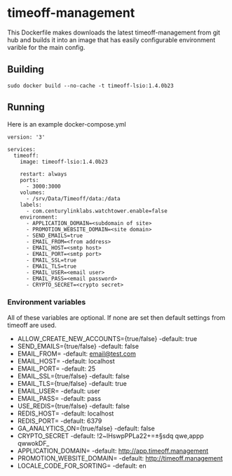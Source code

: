 # timeoff-management
This Dockerfile makes downloads the latest timeoff-management from git hub and builds it into an image that has easily configurable environment varible for the main config.


## Building
```
sudo docker build --no-cache -t timeoff-lsio:1.4.0b23
```

## Running
Here is an example docker-compose.yml
```
version: '3'

services:
  timeoff:
    image: timeoff-lsio:1.4.0b23

    restart: always
    ports: 
      - 3000:3000
    volumes:
      - /srv/Data/Timeoff/data:/data
    labels:
      - com.centurylinklabs.watchtower.enable=false
    environment:
      - APPLICATION_DOMAIN=<subdomain of site>
      - PROMOTION_WEBSITE_DOMAIN=<site domain>
      - SEND_EMAILS=true
      - EMAIL_FROM=<from address>
      - EMAIL_HOST=<smtp host>
      - EMAIL_PORT=<smtp port>
      - EMAIL_SSL=true
      - EMAIL_TLS=true
      - EMAIL_USER=<email user>
      - EMAIL_PASS=<email password>
      - CRYPTO_SECRET=<crypto secret>
```

### Environment variables
All of these variables are optional. If none are set then default settings from timeoff are used.

- ALLOW_CREATE_NEW_ACCOUNTS={true/false} -default: true
- SEND_EMAILS={true/false} -default: false
- EMAIL_FROM= -default: email@test.com
- EMAIL_HOST= -default: localhost
- EMAIL_PORT= -default: 25
- EMAIL_SSL={true/false} -default: false
- EMAIL_TLS={true/false} -default: true
- EMAIL_USER= -default: user
- EMAIL_PASS= -default: pass
- USE_REDIS={true/false} -default: false
- REDIS_HOST= -default: localhost
- REDIS_PORT= -default: 6379
- GA_ANALYTICS_ON={true/false} -default: false
- CRYPTO_SECRET -default: !2~lHswpPPLa22+=±§sdq qwe,appp qwwokDF_
- APPLICATION_DOMAIN= -default: http://app.timeoff.management
- PROMOTION_WEBSITE_DOMAIN= -default: http://timeoff.management
- LOCALE_CODE_FOR_SORTING= -default: en
